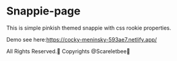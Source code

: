 # Snappie-page
This is simple pinkish themed snappie with css rookie properties.


Demo see here:https://cocky-meninsky-593ae7.netlify.app/


All Rights Reserved.🔐
Copyrights @Scareletbee🌱


